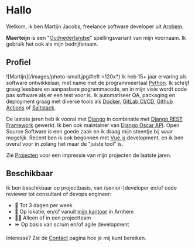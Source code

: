 # Hallo
Welkom, ik ben Martijn Jacobs, freelance software developer uit [Arnhem](https://www.google.nl/maps/place/Arnhem/).


__Maerteijn__ is een "[Oudnederlandse](https://nl.wikipedia.org/wiki/Oudnederlands)" spellingsvariant van mijn voornaam. Ik gebruik het ook als mijn bedrijfsnaam.

## Profiel
![Martijn](/images/photo-small.jpg#left =120x*) Ik heb 15+ jaar ervaring als software ontwikkelaar, met name met de programmeertaal [Python](https://www.python.org/). Ik schrijf graag leesbare en aanpasbare pogrammacode, en in mijn visie wordt code pas software als er een test voor is. Ik automatiseer QA, packaging en deployment graag met diverse tools als [Docker](https://www.docker.com), [GitLab CI/CD](https://docs.gitlab.com/ee/ci/), [Github Actions](https://github.com/features/actions) of [Saltstack](https://www.saltstack.com/).


De laatste jaren heb ik vooral met [Django](https://www.djangoproject.com/) in combinatie met [Django REST Framework](https://www.django-rest-framework.org/) gewerkt. Ik ben ook maintainer van [Django Oscar API](https://github.com/django-oscar/django-oscar-api/). Open Source Software is een goede zaak en ik draag mijn steentje bij waar mogelijk. Recent ben ik ook begonnen met [Vue.js](https://vuejs.org/) development, en ik ben overal voor in zolang het maar de "juiste tool" is.


Zie [Projecten](/nl/projecten) voor een impressie van mijn projecten de laatste jaren.

## Beschikbaar

Ik ben beschikbaar op projectbasis, van (senior-)developer en/of code reviewer tot consultant of devops engineer:

- :calendar: Tot 3 dagen per week
- :office: Op lokatie, en/of vanuit [mijn kantoor](https://goo.gl/maps/Jd9DLVKQ9P5Gdu6g7) in Arnhem
- :man_technologist: Alleen of in een projectteam
- :fast_forward: Op basis van scrum en/of agile development

Interesse? Zie de [Contact](/nl/contact) pagina hoe je mij kunt bereiken.
